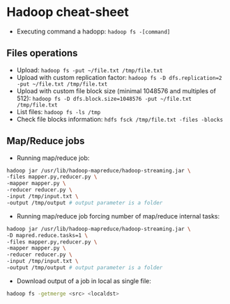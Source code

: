 # Hadoop cheat-sheet

- Executing command a hadopp: `hadoop fs -[command]`

## Files operations

- Upload: `hadoop fs -put ~/file.txt /tmp/file.txt`
- Upload with custom replication factor: `hadoop fs -D dfs.replication=2 -put ~/file.txt /tmp/file.txt`
- Upload with custom file block size (minimal 1048576 and multiples of 512): `hadoop fs -D dfs.block.size=1048576 -put ~/file.txt /tmp/file.txt`
- List files: `hadoop fs -ls /tmp`
- Check file blocks information: `hdfs fsck /tmp/file.txt -files -blocks`

## Map/Reduce jobs

- Running map/reduce job:
```bash
hadoop jar /usr/lib/hadoop-mapreduce/hadoop-streaming.jar \
-files mapper.py,reducer.py \
-mapper mapper.py \
-reducer reducer.py \
-input /tmp/input.txt \
-output /tmp/output # output parameter is a folder
```
- Running map/reduce job forcing number of map/reduce internal tasks:
```bash
hadoop jar /usr/lib/hadoop-mapreduce/hadoop-streaming.jar \
-D mapred.reduce.tasks=1 \
-files mapper.py,reducer.py \
-mapper mapper.py \
-reducer reducer.py \
-input /tmp/input.txt \
-output /tmp/output # output parameter is a folder
```
- Download output of a job in local as single file:
```bash
hadoop fs -getmerge <src> <localdst>
```

